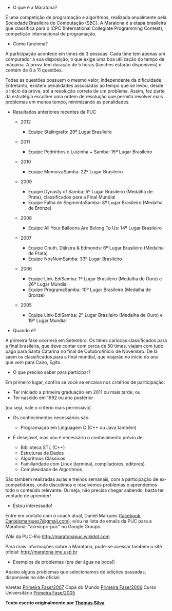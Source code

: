 * O que é a Maratona?

É uma competição de programação e algoritmos, realizada anualmente pela Sociedade Brasileira de Computação (SBC). A Maratona é a etapa brasileira que classifica para o ICPC (International Collegiate Programming Contest), competição internacional de programação.

* Como funciona?

A participação acontece em times de 3 pessoas. Cada time tem apenas um computador a sua disposição, o que exige uma boa utilização do tempo de máquina. A prova tem duração de 5 horas (lanches estarão disponíveis) e contém de 8 a 11 questões.

Todas as questões possuem o mesmo valor, independente da dificuldade. Entretanto, existem penalidades associadas ao tempo que se levou, desde o início da prova, até a resolução correta de um problema. Assim, faz parte da estratégia escolher uma ordem de resolução que permita resolver mais problemas em menos tempo, minimizando as penalidades.

* Resultados anteriores recentes da PUC

  * 2012 
    * Equipe Stalingrafo: 29º Lugar Brasileiro

  * 2011 
    * Equipe Pedrinhos e Luizinha + Samba: 15º Lugar Brasileiro
  
  * 2010 
    * Equipe MemoizaSamba: 22º Lugar Brasileiro

  * 2009
    * Equipe Dynasty of Samba: 5º Lugar Brasileiro (Medalha de Prata), classificados para a Final Mundial
    * Equipe Falha de SegmentaSamba: 8º Lugar Brasileiro (Medalha de Bronze)

  * 2008
    * Equipe All Your Balloons Are Belong To Us: 14º Lugar Brasileiro
  
  * 2007
    * Equipe Cnuth, Dijkstra & Edmonds: 6º Lugar Brasileiro (Medalha de Prata)
    * Equipe NósNumSamba: 33º Lugar Brasileiro
    
  * 2006
    * Equipe Link-EdiSamba: 1º Lugar Brasileiro (Medalha de Ouro) e 26º Lugar Mundial
    * Equipe ProgramaSamba: 10º Lugar Brasileiro (Medalha de Bronze)
    
  * 2005
    * Equipe Link-EdiSamba: 2º Lugar Brasileiro (Medalha de Ouro) e 19º Lugar Mundial

* Quando é?

A primeira fase ocorrerá em Setembro. Os times cariocas classificados para a final brasileira, que deve contar com cerca de 50 times, viajam com tudo pago para Santa Catarina no final de Outubro/início de Novembro. De lá saem os classificados para a final mundial, que viajarão no início do ano que vem para Cairo, Egito.

* O que preciso saber para participar?

Em primeiro lugar, confira se você se encaixa nos critérios de participação:

  * Ter iniciado a primeira graduação em 2011 ou mais tarde; ou
  * Ter nascido em 1992 ou ano posterior

  (ou seja, vale o critério mais permissivo)

  * Os conhecimentos necessários são:

    * Programação em Linguagem C (C++ ou Java também)
  
  * É desejável, mas não é necessário o conhecimento prévio de:

    * Biblioteca STL (C++)
    * Estruturas de Dados
    * Algoritmos Clássicos
    * Familiaridade com Linux (terminal, compiladores, editores)
    * Complexidade de Algoritmos

São também realizadas aulas e treinos semanais, com a participação de ex-competidores, onde discutimos e resolvemos problemas e aprendemos todo o conteúdo relevante. Ou seja, não precisa chegar sabendo, basta ter vontade de aprender!

* Estou interessado!

Entre em contato com o coach atual, Daniel Marques ([facebook](https://www.facebook.com/daniel.marques.5439), Danielsmarques7@gmail.com), e/ou na lista de emails da PUC para a Maratona: "acmicpc-puc" no Google Groups.

Wiki da PUC-Rio http://maratonapuc.wikidot.com

Para mais informações sobre a Maratona, pode-se acessar também o site oficial: http://maratona.ime.usp.br

* Exemplos de problemas (pra dar água na boca!)

Abaixo alguns problemas que selecionamos de edições passadas, disponíveis no site oficial:

Varetas [Primeira Fase/2007](http://maratona.ime.usp.br/hist/2007/primeira-fase/prova/maratona_v4.pdf)
Copa do Mundo [Primeira Fase/2006](http://maratona.ime.usp.br/hist/2006/primeira-fase/maratona_v2a.pdf)
Curso Universitário [Primeira Fase/2005](http://maratona.ime.usp.br/hist/2005/primeira-fase/problem_set2005.pdf)


**Texto escrito originalmente por [Thomas Silva](https://github.com/royalsflush)**

